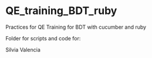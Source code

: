 # QE_training_BDT_ruby

Practices for QE Training for BDT with cucumber and ruby

Folder for scripts and code for:

Silvia Valencia